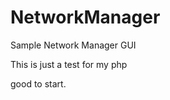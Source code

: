 NetworkManager
==============

Sample Network Manager GUI

This is just a test for my php

good to start.
